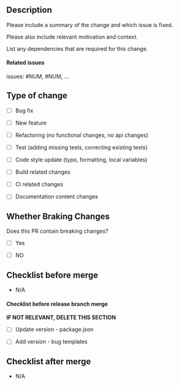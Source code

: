 ## Description

Please include a summary of the change and which issue is fixed.

Please also include relevant motivation and context. 

List any dependencies that are required for this change.


#### Related issues
issues: #NUM, #NUM, ...


## Type of change

- [ ] Bug fix
- [ ] New feature
- [ ] Refactoring (no functional changes, no api changes)
- [ ] Test (adding missing tests, correcting existing tests)
- [ ] Code style update (typo, formatting, local variables)
- [ ] Build related changes
- [ ] CI related changes
- [ ] Documentation content changes


## Whether Braking Changes
Does this PR contain breaking changes?

- [ ] Yes
- [ ] NO


## Checklist before merge

- N/A


#### Checklist before release branch merge
**IF NOT RELEVANT, DELETE THIS SECTION**
- [ ] Update version - package.json
- [ ] Add version - bug templates


## Checklist after merge

- N/A
